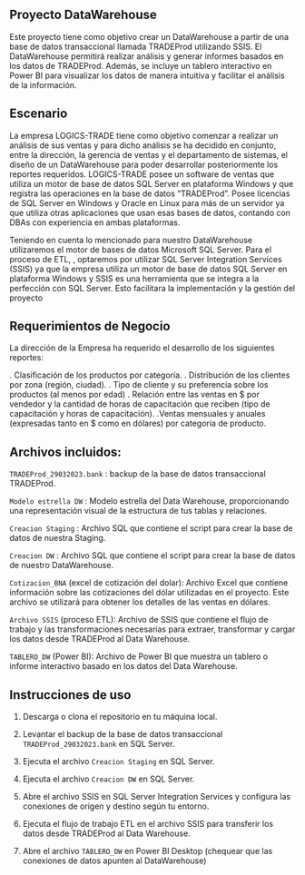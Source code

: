 ## Proyecto DataWarehouse

Este proyecto tiene como objetivo crear un DataWarehouse a partir de una base de datos transaccional llamada TRADEProd utilizando SSIS. El DataWarehouse permitirá realizar análisis y generar informes basados en los datos de TRADEProd. Además, se incluye un tablero interactivo en Power BI para visualizar los datos de manera intuitiva y facilitar el análisis de la información.


## Escenario
La empresa LOGICS-TRADE tiene como objetivo comenzar a realizar un análisis de sus ventas y para
dicho análisis se ha decidido en conjunto, entre la dirección, la gerencia de ventas y el departamento de
sistemas, el diseño de un DataWarehouse para poder desarrollar posteriormente los reportes
requeridos.
LOGICS-TRADE posee un software de ventas que utiliza un motor de base de datos SQL Server en
plataforma Windows y que registra las operaciones en la base de datos “TRADEProd”. Posee licencias de
SQL Server en Windows y Oracle en Linux para más de un servidor ya que utiliza otras aplicaciones que
usan esas bases de datos, contando con DBAs con experiencia en ambas plataformas.

Teniendo en cuenta lo mencionado para nuestro DataWarehouse utilizaremos el motor de bases de datos Microsoft SQL Server.
Para el proceso de ETL, , optaremos por utilizar SQL Server Integration Services (SSIS) ya que la 
empresa utiliza un motor de base de datos SQL Server en plataforma Windows y SSIS 
es una herramienta que se integra a la perfección con SQL Server. Esto facilitara la 
implementación y la gestión del proyecto


## Requerimientos de Negocio
La dirección de la Empresa ha requerido el desarrollo de los siguientes reportes:

  . Clasificación de los productos por categoría.
  . Distribución de los clientes por zona (región, ciudad).
  . Tipo de cliente y su preferencia sobre los productos (al menos por edad)
  . Relación entre las ventas en $ por vendedor y la cantidad de horas de capacitación que
    reciben (tipo de capacitación y horas de capacitación).
  .Ventas mensuales y anuales (expresadas tanto en $ como en dólares) por categoría de
    producto.


## Archivos incluidos: 

`TRADEProd_29032023.bank` : backup de la base de datos transaccional TRADEProd.

`Modelo estrella DW` :  Modelo estrella del Data Warehouse, proporcionando una representación visual de la estructura de tus tablas y relaciones.

`Creacion Staging` : Archivo SQL que contiene el script para crear la base de datos de nuestra Staging.

`Creacion DW` :  Archivo SQL que contiene el script para crear la base de datos de nuestro DataWarehouse.

`Cotizacion_BNA` (excel de cotización del dolar): Archivo Excel que contiene información sobre las cotizaciones del dólar utilizadas en el proyecto. Este archivo se utilizará para obtener los detalles de las ventas en dólares.

`Archivo SSIS` (proceso ETL): Archivo de SSIS que contiene el flujo de trabajo y las transformaciones necesarias para extraer, transformar y cargar los datos desde TRADEProd al Data Warehouse.

`TABLERO_DW` (Power BI): Archivo de Power BI que muestra un tablero o informe interactivo basado en los datos del Data Warehouse.



## Instrucciones de uso

1. Descarga o clona el repositorio en tu máquina local.

2. Levantar el backup de la base de datos transaccional `TRADEProd_29032023.bank` en SQL Server.

3. Ejecuta el archivo `Creacion Staging` en SQL Server.

4. Ejecuta el archivo `Creacion DW` en SQL Server.

6. Abre el archivo SSIS en SQL Server Integration Services y configura las conexiones de origen y destino según tu entorno.

7. Ejecuta el flujo de trabajo ETL en el archivo SSIS para transferir los datos desde TRADEProd al Data Warehouse.

8. Abre el archivo `TABLERO_DW` en Power BI Desktop (chequear que las conexiones de datos apunten al DataWarehouse)











